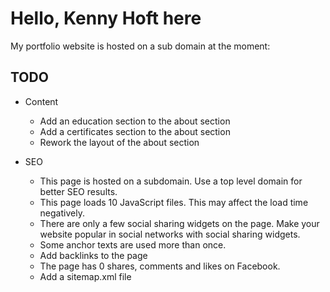 # Hello, Kenny Hoft here

My portfolio website is hosted on a sub domain at the moment:

## TODO

- Content

  - Add an education section to the about section
  - Add a certificates section to the about section
  - Rework the layout of the about section

- SEO
  - This page is hosted on a subdomain. Use a top level domain for better SEO results.
  - This page loads 10 JavaScript files. This may affect the load time negatively.
  - There are only a few social sharing widgets on the page. Make your website popular in social networks with social sharing widgets.
  - Some anchor texts are used more than once.
  - Add backlinks to the page
  - The page has 0 shares, comments and likes on Facebook.
  - Add a sitemap.xml file
